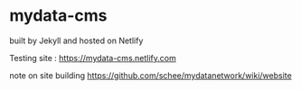 # mydata-cms

built by Jekyll and hosted on Netlify

Testing site : https://mydata-cms.netlify.com 

note on site building https://github.com/schee/mydatanetwork/wiki/website
